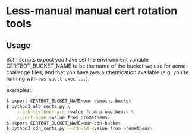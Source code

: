 # Less-manual manual cert rotation tools

## Usage

Both scripts expect you have set the environment variable CERTBOT_BUCKET_NAME to be the name
of the bucket we use for acme-challenge files, and that you have aws authentication
available (e.g. you're running with `aws-vault exec ...`).

examples:

```bash session
$ export CERTBOT_BUCKET_NAME=our-domains-bucket
$ python3 alb_certs.py \
    --alb-listener-arn <value from prometheus> \
    --cert-name <value from prometheus>
$ export CERTBOT_BUCKET_NAME=our-cdn-bucket
$ python3 cdn_certs.py --cdn-id <value from prometheus>
```

